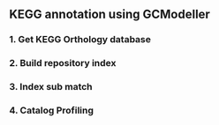 ## KEGG annotation using GCModeller

### 1. Get KEGG Orthology database

### 2. Build repository index

### 3. Index sub match

### 4. Catalog Profiling

